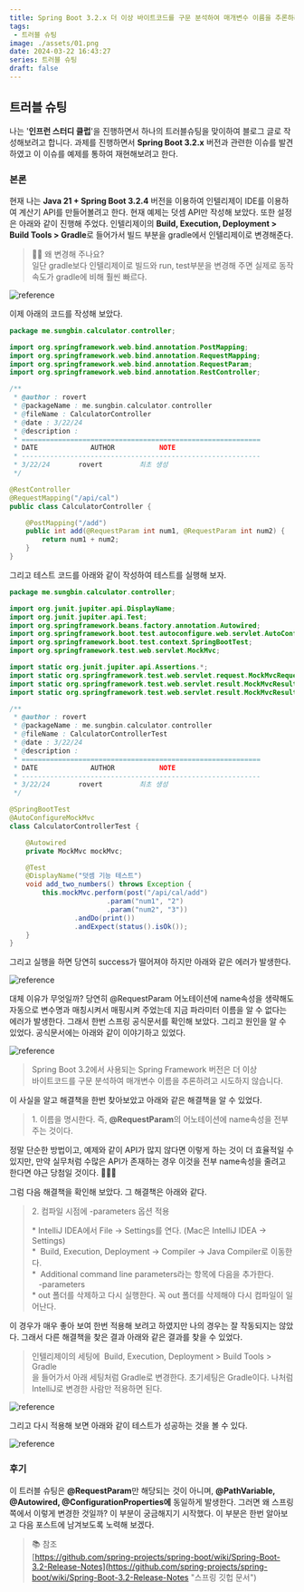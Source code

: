 ```yaml
---
title: Spring Boot 3.2.x 더 이상 바이트코드를 구문 분석하여 매개변수 이름을 추론하려고 시도하지 않습니다.
tags:
 - 트러블 슈팅
image: ./assets/01.png
date: 2024-03-22 16:43:27
series: 트러블 슈팅
draft: false
---
```


## 트러블 슈팅

나는 '**인프런 스터디 클럽**'을 진행하면서 하나의 트러블슈팅을 맞이하여 블로그 글로 작성해보려고 합니다. 과제를 진행하면서 **Spring Boot 3.2.x** 버전과 관련한 이슈를 발견하였고 이 이슈를 예제를 통하여 재현해보려고 한다.

### 본론

현재 나는 **Java 21 + Spring Boot 3.2.4** 버전을 이용하여 인텔리제이 IDE를 이용하여 계산기 API를 만들어볼려고 한다. 현재 예제는 덧셈 API만 작성해 보았다. 또한 설정은 아래와 같이 진행해 주었다. 인텔리제이의 **Build, Execution, Deployment > Build Tools > Gradle**로 들어가서 빌드 부분을 gradle에서 인텔리제이로 변경해준다.

> 🙋🏻 왜 변경해 주나요?  
> 일단 gradle보다 인텔리제이로 빌드와 run, test부분을 변경해 주면 실제로 동작속도가 gradle에 비해 훨씬 빠르다.

![reference](./assets/reference01.png)

이제 아래의 코드를 작성해 보았다.

``` java
package me.sungbin.calculator.controller;

import org.springframework.web.bind.annotation.PostMapping;
import org.springframework.web.bind.annotation.RequestMapping;
import org.springframework.web.bind.annotation.RequestParam;
import org.springframework.web.bind.annotation.RestController;

/**
 * @author : rovert
 * @packageName : me.sungbin.calculator.controller
 * @fileName : CalculatorController
 * @date : 3/22/24
 * @description :
 * ===========================================================
 * DATE 			AUTHOR			 NOTE
 * -----------------------------------------------------------
 * 3/22/24       rovert         최초 생성
 */

@RestController
@RequestMapping("/api/cal")
public class CalculatorController {

    @PostMapping("/add")
    public int add(@RequestParam int num1, @RequestParam int num2) {
        return num1 + num2;
    }
}
```

그리고 테스트 코드를 아래와 같이 작성하여 테스트를 실행해 보자.

``` java
package me.sungbin.calculator.controller;

import org.junit.jupiter.api.DisplayName;
import org.junit.jupiter.api.Test;
import org.springframework.beans.factory.annotation.Autowired;
import org.springframework.boot.test.autoconfigure.web.servlet.AutoConfigureMockMvc;
import org.springframework.boot.test.context.SpringBootTest;
import org.springframework.test.web.servlet.MockMvc;

import static org.junit.jupiter.api.Assertions.*;
import static org.springframework.test.web.servlet.request.MockMvcRequestBuilders.post;
import static org.springframework.test.web.servlet.result.MockMvcResultHandlers.print;
import static org.springframework.test.web.servlet.result.MockMvcResultMatchers.status;

/**
 * @author : rovert
 * @packageName : me.sungbin.calculator.controller
 * @fileName : CalculatorControllerTest
 * @date : 3/22/24
 * @description :
 * ===========================================================
 * DATE 			AUTHOR			 NOTE
 * -----------------------------------------------------------
 * 3/22/24       rovert         최초 생성
 */

@SpringBootTest
@AutoConfigureMockMvc
class CalculatorControllerTest {

    @Autowired
    private MockMvc mockMvc;

    @Test
    @DisplayName("덧셈 기능 테스트")
    void add_two_numbers() throws Exception {
        this.mockMvc.perform(post("/api/cal/add")
                        .param("num1", "2")
                        .param("num2", "3"))
                .andDo(print())
                .andExpect(status().isOk());
    }
}
```

그리고 실행을 하면 당연히 success가 떨어져야 하지만 아래와 같은 에러가 발생한다.

![reference](./assets/reference02.png)

대체 이유가 무엇일까? 당연히 @RequestParam 어노테이션에 name속성을 생략해도 자동으로 변수명과 매칭시켜서 매핑시켜 주었는데 지금 파라미터 이름을 알 수 없다는 에러가 발생한다. 그래서 한번 스프링 공식문서를 확인해 보았다. 그리고 원인을 알 수 있었다. 공식문서에는 아래와 같이 이야기하고 있었다. 

![reference](./assets/reference03.png)

> Spring Boot 3.2에서 사용되는 Spring Framework 버전은 더 이상   
> 바이트코드를 구문 분석하여 매개변수 이름을 추론하려고 시도하지 않습니다.

이 사실을 알고 해결책을 한번 찾아보았고 아래와 같은 해결책을 알 수 있었다.

> 1\. 이름을 명시한다. 즉, **@RequestParam**의 어노테이션에 name속성을 전부 주는 것이다.

정말 단순한 방법이고, 예제와 같이 API가 많지 않다면 이렇게 하는 것이 더 효율적일 수 있지만, 만약 실무처럼 수많은 API가 존재하는 경우 이것을 전부 name속성을 줄려고 한다면 야근 당첨일 것이다. 🥲🥲🥲

그럼 다음 해결책을 확인해 보았다. 그 해결책은 아래와 같다.

> 2. 컴파일 시점에 -parameters 옵션 적용
> 
> \* IntelliJ IDEA에서 File -> Settings를 연다. (Mac은 IntelliJ IDEA -> Settings)  
> \*  Build, Execution, Deployment → Compiler → Java Compiler로 이동한다.  
> \*  Additional command line parameters라는 항목에 다음을 추가한다.  
>    -parameters  
> \* out 폴더를 삭제하고 다시 실행한다. 꼭 out 폴더를 삭제해야 다시 컴파일이 일어난다.  

이 경우가 매우 좋아 보여 한번 적용해 보려고 하였지만 나의 경우는 잘 작동되지는 않았다. 그래서 다른 해결책을 찾은 결과 아래와 같은 결과를 찾을 수 있었다.

> 인텔리제이의 세팅에  Build, Execution, Deployment > Build Tools > Gradle   
> 을 들어가서 아래 세팅처럼 Gradle로 변경한다. 초기세팅은 Gradle이다. 나처럼 IntelliJ로 변경한 사람만 적용하면 된다.

![reference](./assets/reference04.png)

그리고 다시 적용해 보면 아래와 같이 테스트가 성공하는 것을 볼 수 있다.

![reference](./assets/reference05.png)

### 후기

이 트러블 슈팅은 **@RequestParam**만 해당되는 것이 아니며, **@PathVariable, @Autowired, @ConfigurationProperties에** 동일하게 발생한다. 그러면 왜 스프링 쪽에서 이렇게 변경한 것일까? 이 부분이 궁금해지기 시작했다. 이 부분은 한번 알아보고 다음 포스트에 남겨보도록 노력해 보겠다.

> 📚 참조  
> [https://github.com/spring-projects/spring-boot/wiki/Spring-Boot-3.2-Release-Notes](https://github.com/spring-projects/spring-boot/wiki/Spring-Boot-3.2-Release-Notes "스프링 깃헙 문서")